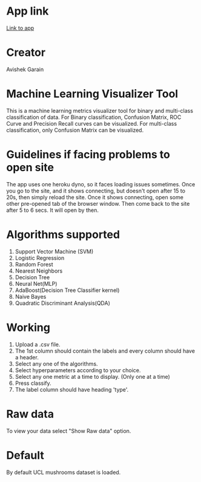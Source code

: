 # App link 
[Link to app](https://garain.github.io/Authentication/mlvisualize)

# Creator
Avishek Garain

# Machine Learning Visualizer Tool 

This is a machine learning metrics visualizer tool for binary and multi-class classification of data.
For Binary classification, Confusion Matrix, ROC Curve and Precision Recall curves can be visualized. 
For multi-class classification, only Confusion Matrix can be visualized.

# Guidelines if facing problems to open site

The app uses one heroku dyno, so it faces loading issues sometimes. Once you go to the site, and it shows connecting, but doesn't open after 15 to 20s, then simply reload the site. Once it shows connecting, open some other pre-opened tab of the browser window. Then come back to the site after 5 to 6 secs. It will open by then.

# Algorithms supported

1) Support Vector Machine (SVM)
2) Logistic Regression
3) Random Forest
4) Nearest Neighbors
5) Decision Tree 
6) Neural Net(MLP)
7) AdaBoost(Decision Tree Classifier kernel) 
8) Naive Bayes
9) Quadratic Discriminant Analysis(QDA)

# Working
1. Upload a .csv file.
2. The 1st column should contain the labels and every column should have a header. 
3. Select any one of the algorithms.
4. Select hyperparameters according to your choice.
5. Select any one metric at a time to display. (Only one at a time)
6. Press classify.
7. The label column should have heading 'type'.

# Raw data
To view your data select "Show Raw data" option.

# Default
By default UCL mushrooms dataset is loaded.

